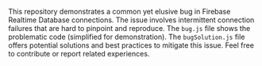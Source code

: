 This repository demonstrates a common yet elusive bug in Firebase Realtime Database connections. The issue involves intermittent connection failures that are hard to pinpoint and reproduce.  The `bug.js` file shows the problematic code (simplified for demonstration). The `bugSolution.js` file offers potential solutions and best practices to mitigate this issue.  Feel free to contribute or report related experiences.